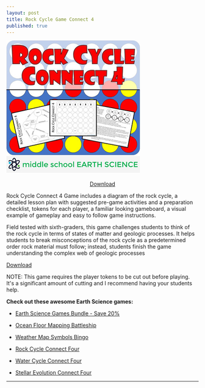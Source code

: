 ```yaml
---
layout: post
title: Rock Cycle Game Connect 4
published: true
---
```


![Rock Cycle Game Connect 4](/images/rcgc4banner.jpeg "Rock Cycle Game Connect 4")

<p align="center"><a href="https://www.teacherspayteachers.com/Product/Rock-Cycle-Game-Connect-4-3439695">Download</a></p>


Rock Cycle Connect 4 Game includes a diagram of the rock cycle, a detailed lesson plan with suggested pre-game activities and a preparation checklist, tokens for each player, a familiar looking gameboard, a visual example of gameplay and easy to follow game instructions.

Field tested with sixth-graders, this game challenges students to think of the rock cycle in terms of states of matter and geologic processes. It helps students to break misconceptions of the rock cycle as a predetermined order rock material must follow; instead, students finish the game understanding the complex web of geologic processes

[Download](https://www.teacherspayteachers.com/Product/Rock-Cycle-Game-Connect-4-3439695 "Download")

NOTE: This game requires the player tokens to be cut out before playing. It's a significant amount of cutting and I recommend having your students help.

**Check out these awesome Earth Science games:**

* [Earth Science Games Bundle - Save 20%](https://www.teacherspayteachers.com/Product/Earth-Science-Games-Bundle-3466497 "Earth Science Games Bundle - Save 20%")

* [Ocean Floor Mapping Battleship](https://www.teacherspayteachers.com/Product/Ocean-Floor-Mapping-Battleship-Game-2502933 "Ocean Floor Mapping Battleship")

* [Weather Map Symbols Bingo](https://www.teacherspayteachers.com/Product/Weather-Map-Symbols-BINGO-Game-1521259 "Weather Map Symbols Bingo")

* [Rock Cycle Connect Four](https://www.teacherspayteachers.com/Product/Rock-Cycle-Game-Connect-4-3439695 "Rock Cycle Connect Four")

* [Water Cycle Connect Four](https://www.teacherspayteachers.com/Product/Water-Cycle-Game-Connect-4-3505515 "Water Cycle Connect Four")

* [Stellar Evolution Connect Four](https://www.teacherspayteachers.com/Product/Stellar-Evolution-Game-Connect-4-3691240 "Stellar Evolution Connect Four")

---
